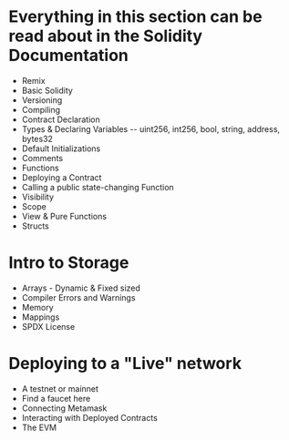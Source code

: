 # Everything in this section can be read about in the Solidity Documentation
- Remix
- Basic Solidity
- Versioning
- Compiling
- Contract Declaration
- Types & Declaring Variables
-- uint256, int256, bool, string, address, bytes32
- Default Initializations
- Comments
- Functions
- Deploying a Contract
- Calling a public state-changing Function
- Visibility
- Scope
- View & Pure Functions
- Structs
# Intro to Storage
- Arrays - Dynamic & Fixed sized
- Compiler Errors and Warnings
- Memory
- Mappings
- SPDX License
# Deploying to a "Live" network
- A testnet or mainnet
- Find a faucet here
- Connecting Metamask
- Interacting with Deployed Contracts
- The EVM
